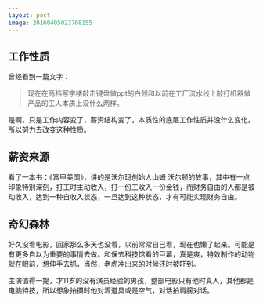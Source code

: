 ```yaml
---
layout: post
image: 20160405023708155
---
```


## 工作性质

曾经看到一篇文字：

> 现在在高档写字楼敲击键盘做ppt的白领和以前在工厂流水线上敲打机器做产品的工人本质上没什么两样。

是啊，只是工作内容变了，薪资结构变了，本质性的底层工作性质并没什么变化。所以努力去改变这种性质。

## 薪资来源

看了一本书：《富甲美国》，讲的是沃尔玛创始人山姆 沃尔顿的故事，其中有一点印象特别深刻，打工时主动收入，打一份工收入一份金钱，而财务自由的人都是被动收入，达到一种自收入状态，一旦达到这种状态，才有可能实现财务自由。

## 奇幻森林

好久没看电影，回家那么多天也没看，以前常常自己看，现在也懒了起来。可能是有更多自以为重要的事情去做。和保去科技馆看的巨幕，真是爽，特效制作的动物就在眼前，想伸手去抓，当然，老虎冲出来的时候还时被吓到。

主演值得一提，才11岁的没有演员经验的男孩，整部电影只有他时真人，其他都是电脑特技，所以想象拍摄时他对着道具或是空气，对话拍肩膀对话。